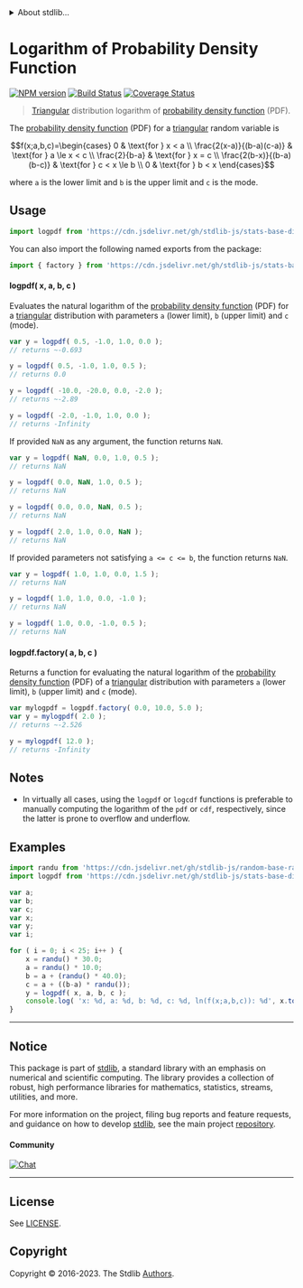 <!--

@license Apache-2.0

Copyright (c) 2018 The Stdlib Authors.

Licensed under the Apache License, Version 2.0 (the "License");
you may not use this file except in compliance with the License.
You may obtain a copy of the License at

   http://www.apache.org/licenses/LICENSE-2.0

Unless required by applicable law or agreed to in writing, software
distributed under the License is distributed on an "AS IS" BASIS,
WITHOUT WARRANTIES OR CONDITIONS OF ANY KIND, either express or implied.
See the License for the specific language governing permissions and
limitations under the License.

-->


<details>
  <summary>
    About stdlib...
  </summary>
  <p>We believe in a future in which the web is a preferred environment for numerical computation. To help realize this future, we've built stdlib. stdlib is a standard library, with an emphasis on numerical and scientific computation, written in JavaScript (and C) for execution in browsers and in Node.js.</p>
  <p>The library is fully decomposable, being architected in such a way that you can swap out and mix and match APIs and functionality to cater to your exact preferences and use cases.</p>
  <p>When you use stdlib, you can be absolutely certain that you are using the most thorough, rigorous, well-written, studied, documented, tested, measured, and high-quality code out there.</p>
  <p>To join us in bringing numerical computing to the web, get started by checking us out on <a href="https://github.com/stdlib-js/stdlib">GitHub</a>, and please consider <a href="https://opencollective.com/stdlib">financially supporting stdlib</a>. We greatly appreciate your continued support!</p>
</details>

# Logarithm of Probability Density Function

[![NPM version][npm-image]][npm-url] [![Build Status][test-image]][test-url] [![Coverage Status][coverage-image]][coverage-url] <!-- [![dependencies][dependencies-image]][dependencies-url] -->

> [Triangular][triangular-distribution] distribution logarithm of [probability density function][pdf] (PDF).

<section class="intro">

The [probability density function][pdf] (PDF) for a [triangular][triangular-distribution] random variable is

<!-- <equation class="equation" label="eq:triangular_pdf" align="center" raw="f(x;a,b,c)=\begin{cases} 0 & \text{for } x < a \\ \frac{2(x-a)}{(b-a)(c-a)} & \text{for } a \le x < c \\ \frac{2}{b-a} & \text{for } x = c \\ \frac{2(b-x)}{(b-a)(b-c)} & \text{for } c < x \le b \\ 0 & \text{for } b < x \end{cases}" alt="Probability density function (PDF) for a triangular distribution."> -->

```math
f(x;a,b,c)=\begin{cases} 0 & \text{for } x < a \\ \frac{2(x-a)}{(b-a)(c-a)} & \text{for } a \le x < c \\ \frac{2}{b-a} & \text{for } x = c \\ \frac{2(b-x)}{(b-a)(b-c)} & \text{for } c < x \le b \\ 0 & \text{for } b < x \end{cases}
```

<!-- <div class="equation" align="center" data-raw-text="f(x;a,b,c)=\begin{cases} 0 &amp; \text{for } x &lt; a \\ \frac{2(x-a)}{(b-a)(c-a)} &amp; \text{for } a \le x &lt; c \\ \frac{2}{b-a} &amp; \text{for } x = c \\ \frac{2(b-x)}{(b-a)(b-c)} &amp; \text{for } c &lt; x \le b \\ 0 &amp; \text{for } b &lt; x \end{cases}" data-equation="eq:triangular_pdf">
    <img src="https://cdn.jsdelivr.net/gh/stdlib-js/stdlib@51534079fef45e990850102147e8945fb023d1d0/lib/node_modules/@stdlib/stats/base/dists/triangular/logpdf/docs/img/equation_triangular_pdf.svg" alt="Probability density function (PDF) for a triangular distribution.">
    <br>
</div> -->

<!-- </equation> -->

where `a` is the lower limit and `b` is the upper limit and `c` is the mode.

</section>

<!-- /.intro -->



<section class="usage">

## Usage

```javascript
import logpdf from 'https://cdn.jsdelivr.net/gh/stdlib-js/stats-base-dists-triangular-logpdf@deno/mod.js';
```

You can also import the following named exports from the package:

```javascript
import { factory } from 'https://cdn.jsdelivr.net/gh/stdlib-js/stats-base-dists-triangular-logpdf@deno/mod.js';
```

#### logpdf( x, a, b, c )

Evaluates the natural logarithm of the [probability density function][pdf] (PDF) for a [triangular][triangular-distribution] distribution with parameters `a` (lower limit), `b` (upper limit) and `c` (mode).

```javascript
var y = logpdf( 0.5, -1.0, 1.0, 0.0 );
// returns ~-0.693

y = logpdf( 0.5, -1.0, 1.0, 0.5 );
// returns 0.0

y = logpdf( -10.0, -20.0, 0.0, -2.0 );
// returns ~-2.89

y = logpdf( -2.0, -1.0, 1.0, 0.0 );
// returns -Infinity
```

If provided `NaN` as any argument, the function returns `NaN`.

```javascript
var y = logpdf( NaN, 0.0, 1.0, 0.5 );
// returns NaN

y = logpdf( 0.0, NaN, 1.0, 0.5 );
// returns NaN

y = logpdf( 0.0, 0.0, NaN, 0.5 );
// returns NaN

y = logpdf( 2.0, 1.0, 0.0, NaN );
// returns NaN
```

If provided parameters not satisfying `a <= c <= b`, the function returns `NaN`.

```javascript
var y = logpdf( 1.0, 1.0, 0.0, 1.5 );
// returns NaN

y = logpdf( 1.0, 1.0, 0.0, -1.0 );
// returns NaN

y = logpdf( 1.0, 0.0, -1.0, 0.5 );
// returns NaN
```

#### logpdf.factory( a, b, c )

Returns a function for evaluating the natural logarithm of the [probability density function][pdf] (PDF) of a [triangular][triangular-distribution] distribution with parameters `a` (lower limit), `b` (upper limit) and `c` (mode).

```javascript
var mylogpdf = logpdf.factory( 0.0, 10.0, 5.0 );
var y = mylogpdf( 2.0 );
// returns ~-2.526

y = mylogpdf( 12.0 );
// returns -Infinity
```

</section>

<!-- /.usage -->

<section class="notes">

## Notes

-   In virtually all cases, using the `logpdf` or `logcdf` functions is preferable to manually computing the logarithm of the `pdf` or `cdf`, respectively, since the latter is prone to overflow and underflow.

</section>

<!-- /.notes -->

<section class="examples">

## Examples

<!-- eslint no-undef: "error" -->

```javascript
import randu from 'https://cdn.jsdelivr.net/gh/stdlib-js/random-base-randu@deno/mod.js';
import logpdf from 'https://cdn.jsdelivr.net/gh/stdlib-js/stats-base-dists-triangular-logpdf@deno/mod.js';

var a;
var b;
var c;
var x;
var y;
var i;

for ( i = 0; i < 25; i++ ) {
    x = randu() * 30.0;
    a = randu() * 10.0;
    b = a + (randu() * 40.0);
    c = a + ((b-a) * randu());
    y = logpdf( x, a, b, c );
    console.log( 'x: %d, a: %d, b: %d, c: %d, ln(f(x;a,b,c)): %d', x.toFixed( 4 ), a.toFixed( 4 ), b.toFixed( 4 ), c.toFixed( 4 ), y.toFixed( 4 ) );
}
```

</section>

<!-- /.examples -->

<!-- Section for related `stdlib` packages. Do not manually edit this section, as it is automatically populated. -->

<section class="related">

</section>

<!-- /.related -->

<!-- Section for all links. Make sure to keep an empty line after the `section` element and another before the `/section` close. -->


<section class="main-repo" >

* * *

## Notice

This package is part of [stdlib][stdlib], a standard library with an emphasis on numerical and scientific computing. The library provides a collection of robust, high performance libraries for mathematics, statistics, streams, utilities, and more.

For more information on the project, filing bug reports and feature requests, and guidance on how to develop [stdlib][stdlib], see the main project [repository][stdlib].

#### Community

[![Chat][chat-image]][chat-url]

---

## License

See [LICENSE][stdlib-license].


## Copyright

Copyright &copy; 2016-2023. The Stdlib [Authors][stdlib-authors].

</section>

<!-- /.stdlib -->

<!-- Section for all links. Make sure to keep an empty line after the `section` element and another before the `/section` close. -->

<section class="links">

[npm-image]: http://img.shields.io/npm/v/@stdlib/stats-base-dists-triangular-logpdf.svg
[npm-url]: https://npmjs.org/package/@stdlib/stats-base-dists-triangular-logpdf

[test-image]: https://github.com/stdlib-js/stats-base-dists-triangular-logpdf/actions/workflows/test.yml/badge.svg?branch=main
[test-url]: https://github.com/stdlib-js/stats-base-dists-triangular-logpdf/actions/workflows/test.yml?query=branch:main

[coverage-image]: https://img.shields.io/codecov/c/github/stdlib-js/stats-base-dists-triangular-logpdf/main.svg
[coverage-url]: https://codecov.io/github/stdlib-js/stats-base-dists-triangular-logpdf?branch=main

<!--

[dependencies-image]: https://img.shields.io/david/stdlib-js/stats-base-dists-triangular-logpdf.svg
[dependencies-url]: https://david-dm.org/stdlib-js/stats-base-dists-triangular-logpdf/main

-->

[chat-image]: https://img.shields.io/gitter/room/stdlib-js/stdlib.svg
[chat-url]: https://app.gitter.im/#/room/#stdlib-js_stdlib:gitter.im

[stdlib]: https://github.com/stdlib-js/stdlib

[stdlib-authors]: https://github.com/stdlib-js/stdlib/graphs/contributors

[umd]: https://github.com/umdjs/umd
[es-module]: https://developer.mozilla.org/en-US/docs/Web/JavaScript/Guide/Modules

[deno-url]: https://github.com/stdlib-js/stats-base-dists-triangular-logpdf/tree/deno
[umd-url]: https://github.com/stdlib-js/stats-base-dists-triangular-logpdf/tree/umd
[esm-url]: https://github.com/stdlib-js/stats-base-dists-triangular-logpdf/tree/esm
[branches-url]: https://github.com/stdlib-js/stats-base-dists-triangular-logpdf/blob/main/branches.md

[stdlib-license]: https://raw.githubusercontent.com/stdlib-js/stats-base-dists-triangular-logpdf/main/LICENSE

[pdf]: https://en.wikipedia.org/wiki/Probability_density_function

[triangular-distribution]: https://en.wikipedia.org/wiki/Triangular_distribution

</section>

<!-- /.links -->
